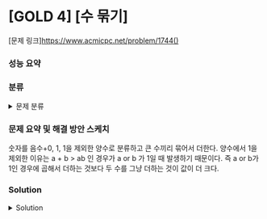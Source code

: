 # [GOLD 4] [수 묶기]

[문제 링크]https://www.acmicpc.net/problem/1744() 

### 성능 요약

### 분류

<details><summary>문제 분류</summary> 

[그리디 알고리즘]

</details>

### 문제 요약 및 해결 방안 스케치

숫자를 음수+0, 1, 1을 제외한 양수로 분류하고 큰 수끼리 묶어서 더한다. 양수에서 1을 제외한 이유는 a + b > ab 인 경우가 a or b 가 1일 때 발생하기 때문이다. 즉 a or b가 1인 경우에 곱해서 더하는 것보다 두 수를 그냥 더하는 것이 값이 더 크다. 

### Solution

<details><summary>Solution</summary> 

[Source Code]

</details>
